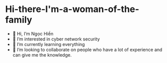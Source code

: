 # Hi-there-I'm-a-woman-of-the-family
- 👋 Hi, I’m Ngọc Hiền
- 👀 I’m interested in cyber network security 
- 🌱 I’m currently learning everything
- 💞️ I’m looking to collaborate on people who have a lot of experience and can give me the knowledge.

<!---
neihcogn49520/neihcogn49520 is a ✨ special ✨ repository because its `README.md` (this file) appears on your GitHub profile.
You can click the Preview link to take a look at your changes.
--->
